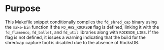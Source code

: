 # Purpose
This Makefile snippet conditionally compiles the `fd_shred_cap` binary using the `make-bin` function if the `FD_HAS_ROCKSDB` flag is defined, linking it with the `fd_flamenco`, `fd_ballet`, and `fd_util` libraries along with `ROCKSDB_LIBS`. If the flag is not defined, it issues a warning indicating that the build for the shredcap capture tool is disabled due to the absence of RocksDB.
